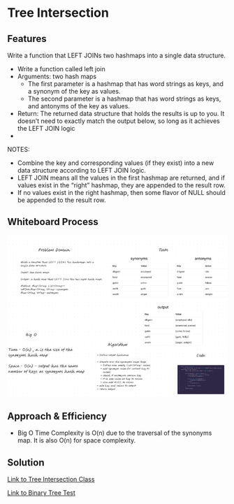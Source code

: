 # Tree Intersection

## Features

Write a function that LEFT JOINs two hashmaps into a single data structure.

- Write a function called left join
- Arguments: two hash maps
  - The first parameter is a hashmap that has word strings as keys, and a synonym of the key as values.
  - The second parameter is a hashmap that has word strings as keys, and antonyms of the key as values.
- Return: The returned data structure that holds the results is up to you. It doesn’t need to exactly match the output below, so long as it achieves the LEFT JOIN logic
-
NOTES:

- Combine the key and corresponding values (if they exist) into a new data structure according to LEFT JOIN logic.
- LEFT JOIN means all the values in the first hashmap are returned, and if values exist in the “right” hashmap, they are appended to the result row.
- If no values exist in the right hashmap, then some flavor of NULL should be appended to the result row.

## Whiteboard Process

![Whiteboard](./cc35.png)

## Approach & Efficiency

- Big O Time Complexity is O(n) due to the traversal of the synonyms map. It is also O(n) for space complexity.

## Solution

[Link to Tree Intersection Class](lib/src/main/java/codechallenges/LeftJoin.java)

[Link to Binary Tree Test](lib/src/test/java/codechallenges/LeftJoinTest.java)
